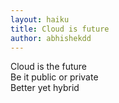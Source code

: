 ```yaml
---
layout: haiku
title: Cloud is future
author: abhishekdd
---
```

Cloud is the future <br>
Be it public or private <br>
Better yet hybrid <br>

